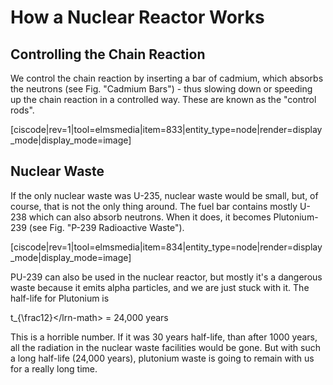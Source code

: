 # How a Nuclear Reactor Works

## Controlling the Chain Reaction

We control the chain reaction by inserting a bar of cadmium, which absorbs the neutrons \(see Fig. "Cadmium Bars"\) - thus slowing down or speeding up the chain reaction in a controlled way. These are known as the "control rods".

\[ciscode\|rev=1\|tool=elmsmedia\|item=833\|entity\_type=node\|render=display\_mode\|display\_mode=image\]

## Nuclear Waste

If the only nuclear waste was U-235, nuclear waste would be small, but, of course, that is not the only thing around. The fuel bar contains mostly U-238 which can also absorb neutrons. When it does, it becomes Plutonium-239 \(see Fig. "P-239 Radioactive Waste"\).

\[ciscode\|rev=1\|tool=elmsmedia\|item=834\|entity\_type=node\|render=display\_mode\|display\_mode=image\]

PU-239 can also be used in the nuclear reactor, but mostly it's a dangerous waste because it emits alpha particles, and we are just stuck with it. The half-life for Plutonium is

t\_{\frac12}&lt;/lrn-math&gt; = 24,000 years

This is a horrible number. If it was 30 years half-life, than after 1000 years, all the radiation in the nuclear waste facilities would be gone. But with such a long half-life \(24,000 years\), plutonium waste is going to remain with us for a really long time.

